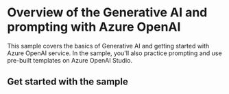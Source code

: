 # Overview of the Generative AI and prompting with Azure OpenAI

This sample covers the basics of Generative AI and getting started with Azure OpenAI service. In the sample, you'll also practice prompting and use pre-built templates on Azure OpenAI Studio.

## Get started with the sample

